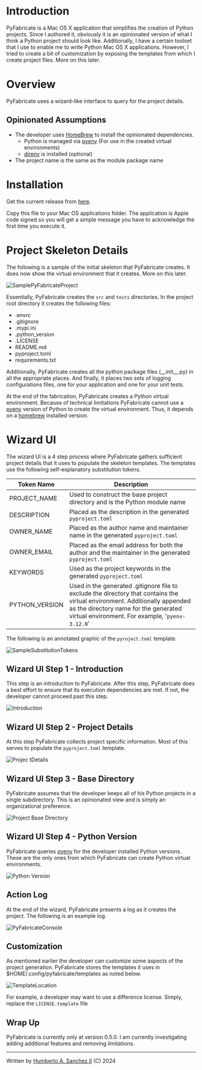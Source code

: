 

# Introduction

PyFabricate is a Mac OS X application that simplifies the creation of Python projects.  Since I authored it, obviously it is an opinionated 
version of what I think a Python project should look like.  Additionally, I have a certain toolset that I use to enable me to write Python 
Mac OS X applications.  However, I tried to create a bit of customization by exposing the templates from which I create project files.  More on this later.

# Overview

PyFabricate uses a wizard-like interface to query for the project details.

## Opinionated Assumptions

- The developer uses [HomeBrew](https://brew.sh) to install the opinionated dependencies.
    - Python is managed via [pyenv](https://github.com/pyenv/pyenv) (For use in the created virtual environments)
    - [direnv](https://github.com/direnv/direnv) is installed (optional)
- The project name is the same as the module package name

# Installation

Get the current release from [here](https://github.com/hasii2011/pyfabricate/releases).

Copy this file to your Mac OS applications folder.  The application is Apple code signed so you will get a simple message you have to  acknowledge the first time you execute it.

# Project Skeleton Details

The following is a sample of the initial skeleton that PyFabricate creates.  It does now show the virtual environment that it 
creates.  More on this later.

![SamplePyFabricateProject](./SamplePyFabricateProject.png)

Essentially, PyFabricate creates  the `src` and `tests` directories.   In the project root directory it creates the following files:

* .envrc
* .gitignore
* .mypi.ini
* .python_version
* .LICENSE
* README.md
* pyproject.toml
* requirements.txt

Additionally, PyFabricate creates all the python package files (\_\_init\__.py) in all the appropriate places.  And finally, it places two sets of logging configurations files, one for your application and one for your unit tests. 

At the end of the fabrication, PyFabricate creates a Python virtual environment. Because of technical limitations PyFabricate cannot use a [pyenv](https://github.com/pyenv/pyenv) version of Python to create the virtual environment.  Thus, it depends on a [homebrew](https://brew.sh) installed version.

# Wizard UI

The wizard UI is a 4 step process where PyFabricate gathers sufficient project details that it uses to populate the skeleton templates.  The templates use the following self-explanatory substitution tokens.

| Token Name     | Description                                                  |
| ------------- | ----------------------------------------------------------- |
| PROJECT_NAME   | Used to construct the base project directory and is the Python module name |
| DESCRIPTION    | Placed as the description in the generated `pyproject.toml`  |
| OWNER_NAME     | Placed as the author name and maintainer name in the generated `pyproject.toml` |
| OWNER_EMAIL    | Placed as the email address for both the author and the maintainer in the generated `pyproject.toml` |
| KEYWORDS       | Used as the project keywords in the generated `pyproject.toml` |
| PYTHON_VERSION | Used in the generated .gitignore file to exclude the directory that contains the virtual environment.  Additionally appended as the directory name for the generated virtual environment.  For example, '`pyenv-3.12.0`' |

The following is an annotated graphic of the `pyroject.toml` template.

![SampleSubstitutionTokens](./SampleSubstitutionTokens.png)

## Wizard UI Step 1 - Introduction

This step is an introduction to PyFabricate.  After this step, PyFabricate does a best effort to ensure that its execution dependencies are met.  If not, the developer cannot proceed past this step.

![Introduction ](./1-IntroductionStep.png)

## Wizard UI Step 2 - Project Details

At this step PyFabricate collects project specific information.   Most of this serves to populate the `pyproject.toml` template.

![Projec tDetails](./2-ProjectDetails.png)

## Wizard UI Step 3  - Base Directory

PyFabricate assumes that the developer keeps all of his Python projects in a single subdirectory.   This is an opinionated view and is simply an organizational preference.

![Project Base Directory](./3-ProjectBaseDirectory.png)

## Wizard UI Step 4 - Python Version

PyFabricate queries [pyenv](https://github.com/pyenv/pyenv) for the developer installed Python versions.  These are the only ones from which PyFabricate can create Python virtual environments.

![Python Version](./4-PythonVersion.png)

## Action Log

At the end of the wizard, PyFabricate presents a log as it creates the project.  The following is an example log.

![PyFabricateConsole](./PyFabricateConsole.png)

## Customization

As mentioned earlier the developer can customize some aspects of the project generation. PyFabricate stores the templates it uses in $HOME/.config/pyfabricate/templates as noted below.

![TemplateLocation](./TemplateLocation.png)

For example, a developer may want to use a difference license.  Simply, replace the `LICENSE.template` file

## Wrap Up

PyFabricate is currently only at version 0.5.0.  I am currently investigating adding additional features and removing limitations.

___
Written by <a href="mailto:email@humberto.a.sanchez.ii@gmail.com?subject=Hello Humberto">Humberto A. Sanchez II</a>  (C) 2024
